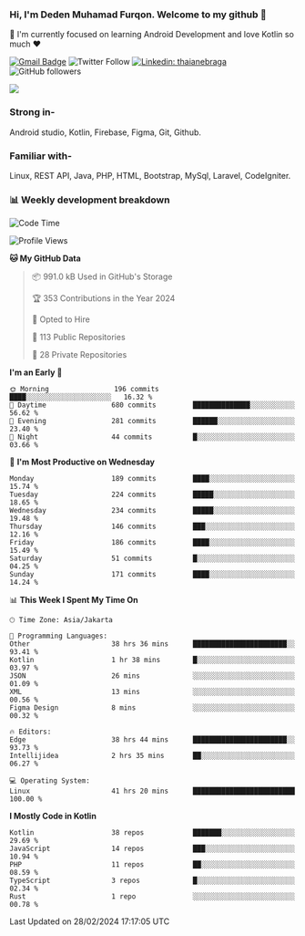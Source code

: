 ### Hi, I'm Deden Muhamad Furqon. Welcome to my github 👋

<!--
**furqoncreative/furqoncreative** is a ✨ _special_ ✨ repository because its `README.md` (this file) appears on your GitHub profile.

Here are some ideas to get you started:

- 🔭 I’m currently working on ...
- 👯 I’m looking to collaborate on ...
- 🤔 I’m looking for help with ...
- 💬 Ask me about ...
- 📫 How to reach me: ...
- 😄 Pronouns: ...
- ⚡ Fun fact: ...
-->

  🌱 I'm currently focused on learning Android Development and love Kotlin so much ❤ 

[![Gmail Badge](https://img.shields.io/badge/-furqoncreative24@gmail.com-c14438?style=flat-square&logo=Gmail&logoColor=white&link=mailto:furqoncreative24@gmail.com)](mailto:furqoncreative24@gmail.com)
![Twitter Follow](https://img.shields.io/twitter/follow/furqoncreative?label=Follow)
[![Linkedin: thaianebraga](https://img.shields.io/badge/-Deden_Muhamad_Furqon-blue?style=flat-square&logo=Linkedin&logoColor=white&link=https://www.linkedin.com/in/anmol-p-singh/)](https://www.linkedin.com/in/furqoncreative/)
![GitHub followers](https://img.shields.io/github/followers/furqoncreative?label=Follow&style=social)

<img src="https://github-readme-stats.sera5-dev.vercel.app/api?username=furqoncreative&hide=stars&show_icons=true&count_private=true&include_all_commits=true&title_color=#008080&icon_color=#008080&hide_border=true" width="">

### Strong in-

Android studio, Kotlin, Firebase, Figma, Git, Github.

### Familiar with-
Linux, REST API, Java, PHP, HTML, Bootstrap, MySql, Laravel, CodeIgniter.

### 📊 Weekly development breakdown

<!--START_SECTION:waka-->
![Code Time](http://img.shields.io/badge/Code%20Time-1%2C955%20hrs%2056%20mins-blue)

![Profile Views](http://img.shields.io/badge/Profile%20Views-2-blue)

**🐱 My GitHub Data** 

> 📦 991.0 kB Used in GitHub's Storage 
 > 
> 🏆 353 Contributions in the Year 2024
 > 
> 💼 Opted to Hire
 > 
> 📜 113 Public Repositories 
 > 
> 🔑 28 Private Repositories 
 > 
**I'm an Early 🐤** 

```text
🌞 Morning                196 commits         ████░░░░░░░░░░░░░░░░░░░░░   16.32 % 
🌆 Daytime                680 commits         ██████████████░░░░░░░░░░░   56.62 % 
🌃 Evening                281 commits         ██████░░░░░░░░░░░░░░░░░░░   23.40 % 
🌙 Night                  44 commits          █░░░░░░░░░░░░░░░░░░░░░░░░   03.66 % 
```
📅 **I'm Most Productive on Wednesday** 

```text
Monday                   189 commits         ████░░░░░░░░░░░░░░░░░░░░░   15.74 % 
Tuesday                  224 commits         █████░░░░░░░░░░░░░░░░░░░░   18.65 % 
Wednesday                234 commits         █████░░░░░░░░░░░░░░░░░░░░   19.48 % 
Thursday                 146 commits         ███░░░░░░░░░░░░░░░░░░░░░░   12.16 % 
Friday                   186 commits         ████░░░░░░░░░░░░░░░░░░░░░   15.49 % 
Saturday                 51 commits          █░░░░░░░░░░░░░░░░░░░░░░░░   04.25 % 
Sunday                   171 commits         ████░░░░░░░░░░░░░░░░░░░░░   14.24 % 
```


📊 **This Week I Spent My Time On** 

```text
🕑︎ Time Zone: Asia/Jakarta

💬 Programming Languages: 
Other                    38 hrs 36 mins      ███████████████████████░░   93.41 % 
Kotlin                   1 hr 38 mins        █░░░░░░░░░░░░░░░░░░░░░░░░   03.97 % 
JSON                     26 mins             ░░░░░░░░░░░░░░░░░░░░░░░░░   01.09 % 
XML                      13 mins             ░░░░░░░░░░░░░░░░░░░░░░░░░   00.56 % 
Figma Design             8 mins              ░░░░░░░░░░░░░░░░░░░░░░░░░   00.32 % 

🔥 Editors: 
Edge                     38 hrs 44 mins      ███████████████████████░░   93.73 % 
Intellijidea             2 hrs 35 mins       ██░░░░░░░░░░░░░░░░░░░░░░░   06.27 % 

💻 Operating System: 
Linux                    41 hrs 20 mins      █████████████████████████   100.00 % 
```

**I Mostly Code in Kotlin** 

```text
Kotlin                   38 repos            ███████░░░░░░░░░░░░░░░░░░   29.69 % 
JavaScript               14 repos            ███░░░░░░░░░░░░░░░░░░░░░░   10.94 % 
PHP                      11 repos            ██░░░░░░░░░░░░░░░░░░░░░░░   08.59 % 
TypeScript               3 repos             █░░░░░░░░░░░░░░░░░░░░░░░░   02.34 % 
Rust                     1 repo              ░░░░░░░░░░░░░░░░░░░░░░░░░   00.78 % 
```




 Last Updated on 28/02/2024 17:17:05 UTC
<!--END_SECTION:waka-->
